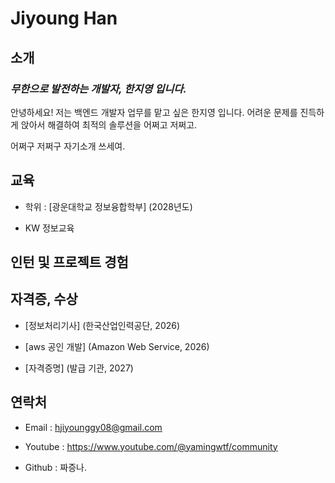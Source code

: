 # Jiyoung Han

## 소개 
 ### *무한으로 발전하는 개발자, 한지영 입니다.*  


  안녕하세요! 저는 백엔드 개발자 업무를 맡고 싶은 한지영 입니다. 어려운 문제를 진득하게 앉아서 해결하여 최적의 솔루션을 어쩌고 저쩌고.


     
 어쩌구 저쩌구 자기소개 쓰세여.
## 교육
   - 학위 : [광운대학교 정보융합학부] (2028년도)
     
   - KW 정보교육

## 인턴 및 프로젝트 경험




## 자격증, 수상
   - [정보처리기사] (한국산업인력공단, 2026)
     
   - [aws 공인 개발] (Amazon Web Service, 2026)

     
   - [자격증명] (발급 기관, 2027)

## 연락처

- Email   : hjiyounggy08@gmail.com
   
- Youtube : <https://www.youtube.com/@yamingwtf/community>
   
- Github  : 짜증나.
  
